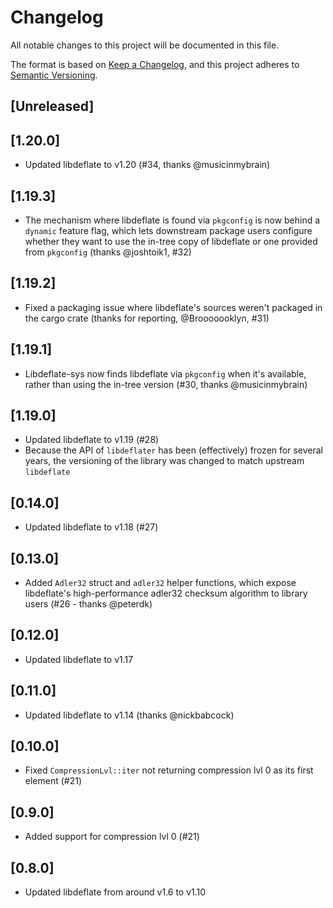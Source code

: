 # Changelog

All notable changes to this project will be documented in this file.

The format is based on [Keep a Changelog](https://keepachangelog.com/en/1.0.0/),
and this project adheres to [Semantic Versioning](https://semver.org/spec/v2.0.0.html).

## [Unreleased]

## [1.20.0]

- Updated libdeflate to v1.20 (#34, thanks @musicinmybrain)

## [1.19.3]

- The mechanism where libdeflate is found via `pkgconfig` is now behind a `dynamic`
  feature flag, which lets downstream package users configure whether they want to
  use the in-tree copy of libdeflate or one provided from `pkgconfig` (thanks
  @joshtoik1, #32)

## [1.19.2]

- Fixed a packaging issue where libdeflate's sources weren't packaged in the cargo crate
  (thanks for reporting, @Brooooooklyn, #31)

## [1.19.1]

- Libdeflate-sys now finds libdeflate via `pkgconfig` when it's available, rather than
  using the in-tree version (#30, thanks @musicinmybrain)

## [1.19.0]

- Updated libdeflate to v1.19 (#28)
- Because the API of `libdeflater` has been (effectively) frozen for several
  years, the versioning of the library was changed to match upstream `libdeflate`

## [0.14.0]

- Updated libdeflate to v1.18 (#27)

## [0.13.0]

- Added `Adler32` struct and `adler32` helper functions, which expose libdeflate's high-performance
  adler32 checksum algorithm to library users (#26 - thanks @peterdk)

## [0.12.0]

- Updated libdeflate to v1.17

## [0.11.0]

- Updated libdeflate to v1.14 (thanks @nickbabcock)

## [0.10.0]

- Fixed `CompressionLvl::iter` not returning compression lvl 0 as
  its first element (#21)

## [0.9.0]

- Added support for compression lvl 0 (#21)

## [0.8.0]

- Updated libdeflate from around v1.6 to v1.10
